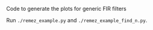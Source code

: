 
Code to generate the plots for generic FIR filters

Run `./remez_example.py` and `./remez_example_find_n.py`.

